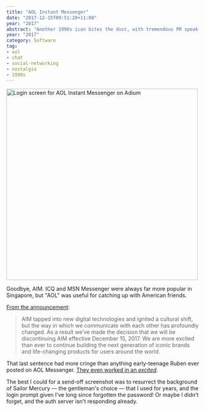 ```yaml
---
title: "AOL Instant Messenger"
date: "2017-12-15T09:51:20+11:00"
year: "2017"
abstract: "Another 1990s icon bites the dust, with tremendous PR speak!"
year: "2017"
category: Software
tag:
- aol
- chat
- social-networking
- nostalgia
- 1990s
---
```

<p><img src="https://rubenerd.com/files/2017/screenie.aol@1x.png" srcset="https://rubenerd.com/files/2017/screenie.aol@1x.png 1x, https://rubenerd.com/files/2017/screenie.aol@2x.png 2x" alt="Login screen for AOL Instant Messenger on Adium" style="width:500px" /></p>

Goodbye, AIM. ICQ and MSN Messenger were always far more popular in Singapore, but "AOL" was useful for catching up with American friends.

[From the announcement]\:

> AIM tapped into new digital technologies and ignited a cultural shift, but the way in which we communicate with each other has profoundly changed. As a result we’ve made the decision that we will be discontinuing AIM effective December 15, 2017. We are more excited than ever to continue building the next generation of iconic brands and life-changing products for users around the world.

That last sentence had more cringe than anything early-teenage Ruben ever posted on AOL Messenger. [They even worked in an *excited*].

The best I could for a send-off screenshot was to resurrect the background of Sailor Mercury — the gentleman's choice — that I used for years, and the login prompt given I've long since forgotten the password! Or maybe I didn't forget, and the auth server isn't responding already.

[From the announcement]: https://aimemories.tumblr.com/post/166091776077/aimemories
[They even worked in an *excited*]: https://rubenerd.com/this-press-release-is-excited/

